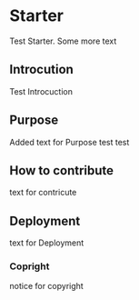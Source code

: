 # Starter
Test Starter.
Some more text
## Introcution
Test Introcuction
## Purpose
Added text for Purpose
test test
## How to contribute
text for contricute
## Deployment
text for Deployment

### Copright
notice for copyright